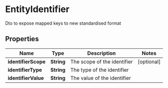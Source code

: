 

# EntityIdentifier

Dto to expose mapped keys to new standardised format

## Properties

| Name | Type | Description | Notes |
|------------ | ------------- | ------------- | -------------|
|**identifierScope** | **String** | The scope of the identifier |  [optional] |
|**identifierType** | **String** | The type of the identifier |  |
|**identifierValue** | **String** | The value of the identifier |  |



